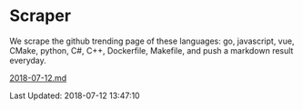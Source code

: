 # Scraper

We scrape the github trending page of these languages: go, javascript, vue, CMake, python, C#, C++, Dockerfile, Makefile, and push a markdown result everyday.

[2018-07-12.md](https://github.com/henson/Scraper/blob/master/2018-07-12.md)

Last Updated: 2018-07-12 13:47:10